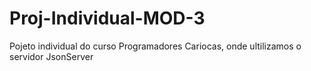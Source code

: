 # Proj-Individual-MOD-3

Pojeto individual do curso Programadores Cariocas, onde ultilizamos o servidor JsonServer
